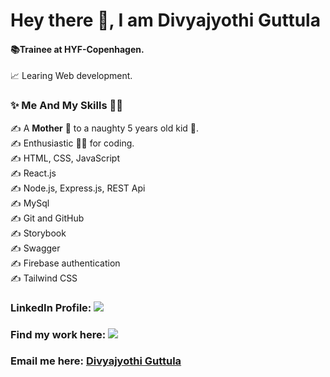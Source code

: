 # Hey there 👋, I am Divyajyothi Guttula

<h4> 📚Trainee at HYF-Copenhagen.</h4>

<p> 📈 Learing Web development. </p>

<h3>✨ Me And My Skills 🙋‍♀️</h3>

  <p>✍ A <strong>Mother</strong> 👩 to a naughty 5 years old kid 🧒.<br/>
  ✍ Enthusiastic 👩‍💻 for coding. <br/>
   ✍ HTML, CSS, JavaScript <br/>
    ✍ React.js </br>
   ✍ Node.js, Express.js, REST Api <br/>
    ✍ MySql<br/>
    ✍ Git and GitHub<br/>
    ✍ Storybook<br/>
    ✍ Swagger<br/>
    ✍ Firebase authentication<br/>
    ✍ Tailwind CSS<br/>
  </p>
    
<h3> LinkedIn Profile: <a href="https://www.linkedin.com/in/divyajyothi-guttula-0b34a2146"> <img src="https://img.icons8.com/fluency/30/000000/linkedin.png"/> </a></h3>
<h3>Find my work here: <a href="https://github.com/Divyajg?tab=repositories"><img src="https://img.icons8.com/ios-glyphs/30/000000/github.png"/> <a/></h3>
  <h3>Email me here: <a href="mailto:divyajg@outlook.com">Divyajyothi Guttula</a></h3>
